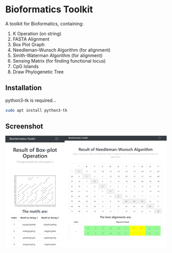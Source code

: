 # Bioformatics Toolkit

A toolkit for Bioformatics, containing:
  1. K Operation (on string)
  1. FASTA Alignment
  1. Box Plot Graph
  1. Needleman-Wunsch Algorithm (for alignment)
  1. Smith-Waterman Algorithm (for alignment)
  1. Sensing Matrix (for finding functional locus)
  1. CpG Islands
  1. Draw Phylogenetic Tree
  
## Installation
python3-tk is required...

```sh
sudo apt install python3-tk
```

## Screenshot
![screenshot here](screenshot.png)
